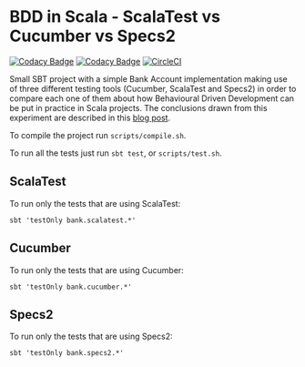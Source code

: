 # BDD in Scala - ScalaTest vs Cucumber vs Specs2

[![Codacy Badge](https://app.codacy.com/project/badge/Grade/8c8c4915dcc74f86ba7c2136bef50c74)](https://www.codacy.com/gh/bmbferreira/BddScalaTestVsCucumberVsSpecs2/dashboard?utm_source=github.com&amp;utm_medium=referral&amp;utm_content=bmbferreira/BddScalaTestVsCucumberVsSpecs2&amp;utm_campaign=Badge_Grade)
[![Codacy Badge](https://api.codacy.com/project/badge/Coverage/f275cafaf4d1467780924c8de9eb74c6)](https://www.codacy.com/app/bmbferreira/BddScalaTestVsCucumberVsSpecs2?utm_source=github.com&utm_medium=referral&utm_content=bmbferreira/BddScalaTestVsCucumberVsSpecs2&utm_campaign=Badge_Coverage)
[![CircleCI](https://circleci.com/gh/codacy/codacy-metrics-radon.svg?style=svg)](https://circleci.com/gh/bmbferreira/BddScalaTestVsCucumberVsSpecs2)


Small SBT project with a simple Bank Account implementation 
making use of three different testing tools  (Cucumber, ScalaTest and Specs2)
in order to compare each one of them about how Behavioural Driven Development can be put in practice in Scala projects.
The conclusions drawn from this experiment are described in this [blog post](https://www.codacy.com/blog/putting-bdd-in-practice-using-scala/).

To compile the project run ```scripts/compile.sh```.

To run all the tests just run ``` sbt test ```, or ```scripts/test.sh```.

## ScalaTest
 
To run only the tests that are using ScalaTest:

``` sbt 'testOnly bank.scalatest.*' ``` 

## Cucumber

To run only the tests that are using Cucumber:

``` sbt 'testOnly bank.cucumber.*' ``` 


## Specs2 

To run only the tests that are using Specs2:

``` sbt 'testOnly bank.specs2.*' ``` 


